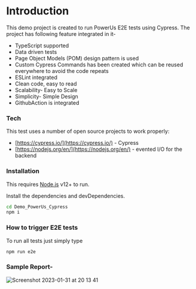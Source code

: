 # Introduction

This demo project is created to run PowerUs E2E tests using Cypress. The project has following feature integrated in it-
- TypeScript supported
- Data driven tests
- Page Object Models (POM) design pattern is used
- Custom Cypress Commands has been created which can be reused everywhere to avoid the code repeats
- ESLint integrated
- Clean code, easy to read
- Scalability- Easy to Scale
- Simplicity- Simple Design
- GithubAction is integrated

### Tech

This test uses a number of open source projects to work properly:

* [https://cypress.io/](https://cypress.io/) - Cypress
* [https://nodejs.org/en/](https://nodejs.org/en/) - evented I/O for the backend

### Installation

This requires [Node.js](https://nodejs.org/) v12+ to run.

Install the dependencies and devDependencies.

```sh
cd Demo_PowerUs_Cypress
npm i
```

### How to trigger E2E tests

To run all tests just simply type

```sh
npm run e2e
```
### Sample Report-

![Screenshot 2023-01-31 at 20 13 41](https://user-images.githubusercontent.com/19307354/215860006-dedfaf66-241f-42fd-ae3d-b05a1d40e55d.jpeg)


